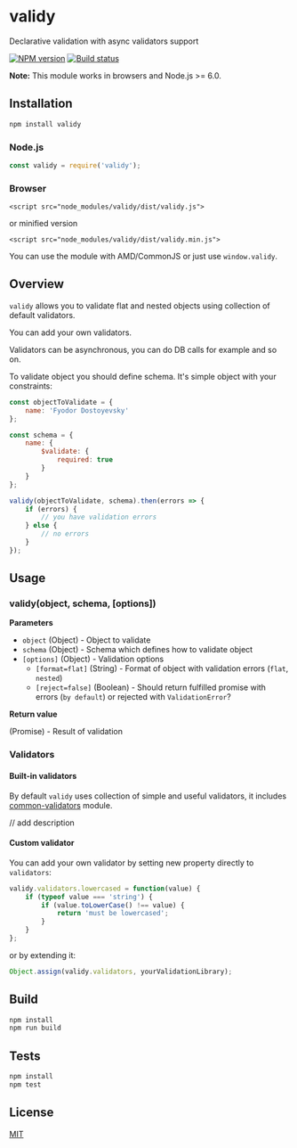 # validy

Declarative validation with async validators support

[![NPM version](https://img.shields.io/npm/v/validy.svg)](https://npmjs.org/package/validy)
[![Build status](https://img.shields.io/travis/Jokero/validy.svg)](https://travis-ci.org/Jokero/validy)

**Note:** This module works in browsers and Node.js >= 6.0.

## Installation

```sh
npm install validy
```

### Node.js
```js
const validy = require('validy');
```

### Browser
```
<script src="node_modules/validy/dist/validy.js">
```
or minified version
```
<script src="node_modules/validy/dist/validy.min.js">
```

You can use the module with AMD/CommonJS or just use `window.validy`.

## Overview

`validy` allows you to validate flat and nested objects using collection of default validators. 

You can add your own validators. 

Validators can be asynchronous, you can do DB calls for example and so on.

To validate object you should define schema. It's simple object with your constraints:

```js
const objectToValidate = {
    name: 'Fyodor Dostoyevsky'
};

const schema = {
    name: {
        $validate: {
            required: true
        }
    }
};

validy(objectToValidate, schema).then(errors => {
    if (errors) {
        // you have validation errors
    } else {
        // no errors
    }
});
```

## Usage

### validy(object, schema, [options])

**Parameters**

* `object` (Object) - Object to validate
* `schema` (Object) - Schema which defines how to validate object
* `[options]` (Object) - Validation options
    - `[format=flat]` (String) - Format of object with validation errors (`flat`, `nested`)
    - `[reject=false]` (Boolean) - Should return fulfilled promise with errors (`by default`) or rejected with `ValidationError`?

**Return value**

(Promise) - Result of validation

### Validators

#### Built-in validators

By default `validy` uses collection of simple and useful validators, it includes [common-validators](https://github.com/tamtakoe/common-validators) module.

// add description

#### Custom validator

You can add your own validator by setting new property directly to `validators`:

```js
validy.validators.lowercased = function(value) {
    if (typeof value === 'string') {
        if (value.toLowerCase() !== value) {
            return 'must be lowercased';
        }
    }
};
```

or by extending it:

```js
Object.assign(validy.validators, yourValidationLibrary);
```

## Build

```sh
npm install
npm run build
```

## Tests

```sh
npm install
npm test
```

## License

[MIT](LICENSE)